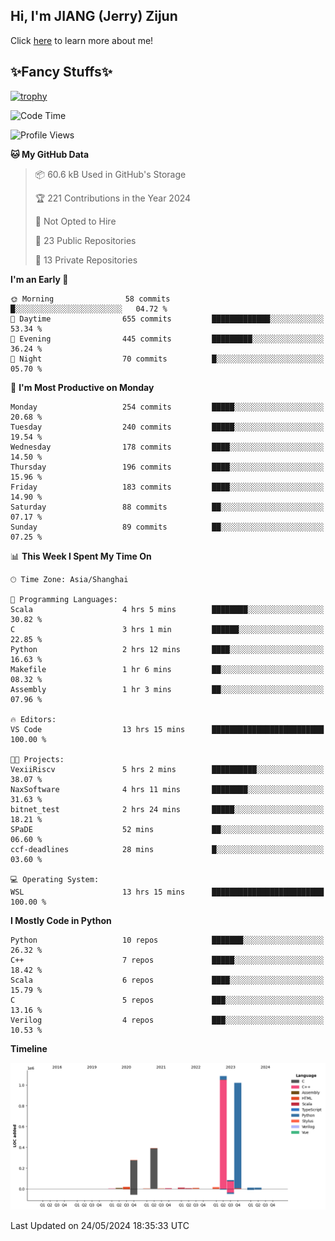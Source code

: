 ## Hi, I'm JIANG (Jerry) Zijun

Click [here](https://jzjerry.github.io/about/) to learn more about me!

## ✨Fancy Stuffs✨
[![trophy](https://github-profile-trophy.vercel.app/?username=jzjerry&theme=onedark)](https://github.com/ryo-ma/github-profile-trophy)
<!--START_SECTION:waka-->
![Code Time](http://img.shields.io/badge/Code%20Time-479%20hrs%2023%20mins-blue)

![Profile Views](http://img.shields.io/badge/Profile%20Views-0-blue)

**🐱 My GitHub Data** 

> 📦 60.6 kB Used in GitHub's Storage 
 > 
> 🏆 221 Contributions in the Year 2024
 > 
> 🚫 Not Opted to Hire
 > 
> 📜 23 Public Repositories 
 > 
> 🔑 13 Private Repositories 
 > 
**I'm an Early 🐤** 

```text
🌞 Morning                58 commits          █░░░░░░░░░░░░░░░░░░░░░░░░   04.72 % 
🌆 Daytime                655 commits         █████████████░░░░░░░░░░░░   53.34 % 
🌃 Evening                445 commits         █████████░░░░░░░░░░░░░░░░   36.24 % 
🌙 Night                  70 commits          █░░░░░░░░░░░░░░░░░░░░░░░░   05.70 % 
```
📅 **I'm Most Productive on Monday** 

```text
Monday                   254 commits         █████░░░░░░░░░░░░░░░░░░░░   20.68 % 
Tuesday                  240 commits         █████░░░░░░░░░░░░░░░░░░░░   19.54 % 
Wednesday                178 commits         ████░░░░░░░░░░░░░░░░░░░░░   14.50 % 
Thursday                 196 commits         ████░░░░░░░░░░░░░░░░░░░░░   15.96 % 
Friday                   183 commits         ████░░░░░░░░░░░░░░░░░░░░░   14.90 % 
Saturday                 88 commits          ██░░░░░░░░░░░░░░░░░░░░░░░   07.17 % 
Sunday                   89 commits          ██░░░░░░░░░░░░░░░░░░░░░░░   07.25 % 
```


📊 **This Week I Spent My Time On** 

```text
🕑︎ Time Zone: Asia/Shanghai

💬 Programming Languages: 
Scala                    4 hrs 5 mins        ████████░░░░░░░░░░░░░░░░░   30.82 % 
C                        3 hrs 1 min         ██████░░░░░░░░░░░░░░░░░░░   22.85 % 
Python                   2 hrs 12 mins       ████░░░░░░░░░░░░░░░░░░░░░   16.63 % 
Makefile                 1 hr 6 mins         ██░░░░░░░░░░░░░░░░░░░░░░░   08.32 % 
Assembly                 1 hr 3 mins         ██░░░░░░░░░░░░░░░░░░░░░░░   07.96 % 

🔥 Editors: 
VS Code                  13 hrs 15 mins      █████████████████████████   100.00 % 

🐱‍💻 Projects: 
VexiiRiscv               5 hrs 2 mins        ██████████░░░░░░░░░░░░░░░   38.07 % 
NaxSoftware              4 hrs 11 mins       ████████░░░░░░░░░░░░░░░░░   31.63 % 
bitnet_test              2 hrs 24 mins       █████░░░░░░░░░░░░░░░░░░░░   18.21 % 
SPaDE                    52 mins             ██░░░░░░░░░░░░░░░░░░░░░░░   06.60 % 
ccf-deadlines            28 mins             █░░░░░░░░░░░░░░░░░░░░░░░░   03.60 % 

💻 Operating System: 
WSL                      13 hrs 15 mins      █████████████████████████   100.00 % 
```

**I Mostly Code in Python** 

```text
Python                   10 repos            ███████░░░░░░░░░░░░░░░░░░   26.32 % 
C++                      7 repos             █████░░░░░░░░░░░░░░░░░░░░   18.42 % 
Scala                    6 repos             ████░░░░░░░░░░░░░░░░░░░░░   15.79 % 
C                        5 repos             ███░░░░░░░░░░░░░░░░░░░░░░   13.16 % 
Verilog                  4 repos             ███░░░░░░░░░░░░░░░░░░░░░░   10.53 % 
```



**Timeline**

![Lines of Code chart](https://raw.githubusercontent.com/Jzjerry/Jzjerry/main/assets/bar_graph.png)


 Last Updated on 24/05/2024 18:35:33 UTC
<!--END_SECTION:waka-->
